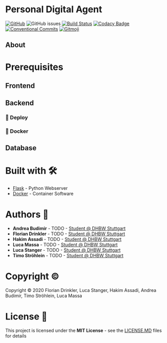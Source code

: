 # Personal Digital Agent

[![GitHub](https://img.shields.io/github/license/lucastanger/aswe-pda)](https://github.com/lucastanger/aswe-pda/blob/master/LICENSE)
![GitHub issues](https://img.shields.io/github/issues/lucastanger/aswe-pda)
[![Build Status](https://travis-ci.com/lucastanger/aswe-pda.svg?branch=master)](https://travis-ci.com/lucastanger/aswe-pda)
[![Codacy Badge](https://api.codacy.com/project/badge/Grade/70fc6e8580b84f6fb0f4671b40d0f867)](https://www.codacy.com/manual/lucastanger/aswe-pda?utm_source=github.com&utm_medium=referral&utm_content=lucastanger/aswe-pda&utm_campaign=Badge_Grade) <!-- TODO: FIX LINK -->
[![Conventional Commits](https://img.shields.io/badge/Conventional%20Commits-1.0.0-yellow.svg)](https://conventionalcommits.org)
[![Gitmoji](https://img.shields.io/badge/gitmoji-%20😜%20😍-FFDD67.svg?style=flat)](https://gitmoji.carloscuesta.me)

## About

# Prerequisites 
## Frontend

## Backend
### :rocket: Deploy


### :whale: Docker

## Database

# Built with :hammer_and_wrench:

<!-- TODO: ADD MORE SOFTWARE -->

- [Flask](https://github.com/pallets/flask) - Python Webserver
- [Docker](https://www.docker.com/) - Container Software

# Authors :busts_in_silhouette:

<!-- TODO: ADD GITHUB PROFIL LINKS -->

-   **Andrea Budimir** - TODO - [Student @ DHBW Stuttgart](https://www.dhbw-stuttgart.de/home/)
-   **Florian Drinkler** - TODO - [Student @ DHBW Stuttgart](https://www.dhbw-stuttgart.de/home/)
-   **Hakim Assadi** - TODO - [Student @ DHBW Stuttgart](https://www.dhbw-stuttgart.de/home/)
-   **Luca Massa** - TODO - [Student @ DHBW Stuttgart](https://www.dhbw-stuttgart.de/home/)
-   **Luca Stanger** - TODO - [Student @ DHBW Stuttgart](https://www.dhbw-stuttgart.de/home/)
-   **Timo Ströhlein** - TODO - [Student @ DHBW Stuttgart](https://www.dhbw-stuttgart.de/home/)

# Copyright :copyright:

Copyright :copyright: 2020 Florian Drinkler, Luca Stanger, Hakim Assadi, Andrea Budimir, Timo Ströhlein, Luca Massa

# License :page_facing_up:

This project is licensed under the **MIT License** - see the [LICENSE.MD](https://www.github.com/lucastanger/aswe-pda/blob/master/LICENSE) files for details
